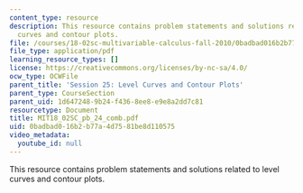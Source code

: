 ```yaml
---
content_type: resource
description: This resource contains problem statements and solutions related to level
  curves and contour plots.
file: /courses/18-02sc-multivariable-calculus-fall-2010/0badbad016b2b77a4d7581be8d110575_MIT18_02SC_pb_24_comb.pdf
file_type: application/pdf
learning_resource_types: []
license: https://creativecommons.org/licenses/by-nc-sa/4.0/
ocw_type: OCWFile
parent_title: 'Session 25: Level Curves and Contour Plots'
parent_type: CourseSection
parent_uid: 1d647248-9b24-f436-8ee8-e9e8a2dd7c81
resourcetype: Document
title: MIT18_02SC_pb_24_comb.pdf
uid: 0badbad0-16b2-b77a-4d75-81be8d110575
video_metadata:
  youtube_id: null
---
```

This resource contains problem statements and solutions related to level curves and contour plots.